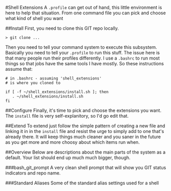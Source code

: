 #Shell Extensions
A `.profile` can get out of hand, this little environment is here to help that situation. From one command file you can pick and choose what kind of shell you want

##Install
First, you need to clone this GIT repo locally.

```
> git clone ...
```

Then you need to tell your command system to execute this subsystem. Basically you need to tell your `.profile` to run this stuff. The issue here is that many people run their profiles differently. I use a `.bashrc` to run most things so that jobs have the same tools I have mostly. So these instructions assume that:

```
# in .bashrc - assuming 'shell_extensions'
# is where you cloned to

if [ -f ~/shell_extensions/install.sh ]; then
   . ~/shell_extensions/install.sh
fi
```

##Configure
Finally, it's time to pick and choose the extensions you want. The `install` file is very self-explanitory, so I'd go edit that.


##Extend
To extend just follow the simple pattern of creating a new file and linking it in in the `install` file and resist the urge to simply add to one that's already there. It will keep things much cleaner and you saner in the future as you get more and more choosy about which items run when.


##Overview
Below are descriptions about the main parts of the system as a default. Your list should end up much much bigger, though.

###bash_git_prompt
A very clean shell prompt that will show you GIT status indicators and repo name.

###Standard Aliases
Some of the standard alias settings used for a shell
